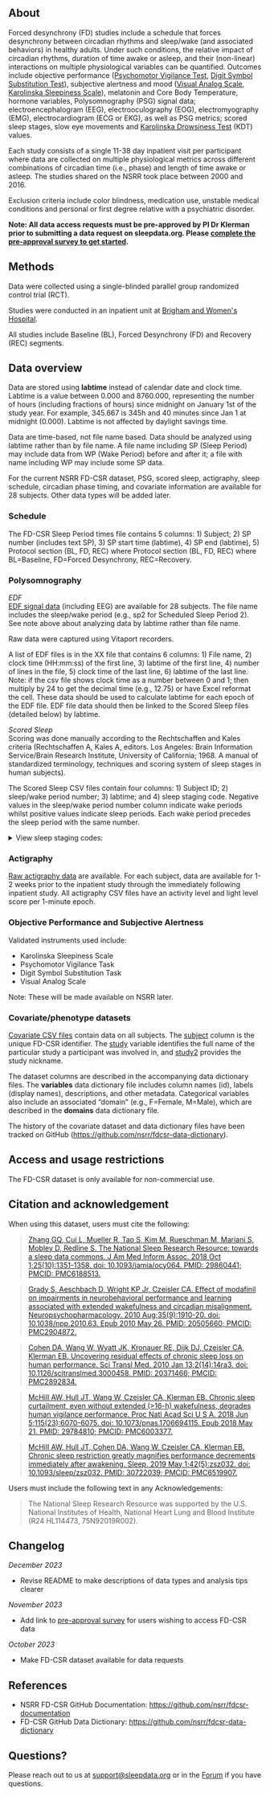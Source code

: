 ## About

Forced desynchrony (FD) studies include a schedule that forces desynchrony between circadian rhythms and sleep/wake (and associated behaviors) in healthy adults. Under such conditions, the relative impact of circadian rhythms, duration of time awake or asleep, and their (non-linear) interactions on multiple physiological variables can be quantified. Outcomes include objective performance ([Psychomotor Vigilance Test](https://link.springer.com/article/10.3758/bf03200977), [Digit Symbol Substitution Test](https://www.ncbi.nlm.nih.gov/pmc/articles/PMC6291255/)), subjective alertness and mood ([Visual Analog Scale](https://pubmed.ncbi.nlm.nih.gov/4048757/), [Karolinska Sleepiness Scale](https://pubmed.ncbi.nlm.nih.gov/16679057/)), melatonin and Core Body Temperature, hormone variables, Polysomnography (PSG) signal data; electroencephalogram (EEG), electrooculography (EOG), electromyography (EMG), electrocardiogram (ECG or EKG), as well as PSG metrics; scored sleep stages, slow eye movements and [Karolinska Drowsiness Test](https://pubmed.ncbi.nlm.nih.gov/2265922/) (KDT) values.

Each study consists of a single 11-38 day inpatient visit per participant where data are collected on multiple physiological metrics across different combinations of circadian time (i.e., phase) and length of time awake or asleep. The studies shared on the NSRR took place between 2000 and 2016.

Exclusion criteria include color blindness, medication use, unstable medical conditions and personal or first degree relative with a psychiatric disorder.

**Note: All data access requests must be pre-approved by PI Dr Klerman prior to submitting a data request on sleepdata.org. Please <a href="https://redcap.link/fdcsr-pre-approval" target="_blank">complete the pre-approval survey to get started</a>.**

## Methods

Data were collected using a single-blinded parallel group randomized control trial (RCT). 

Studies were conducted in an inpatient unit at [Brigham and Women's Hospital](https://www.brighamandwomens.org/). 

All studies include Baseline (BL), Forced Desynchrony (FD) and Recovery (REC) segments.

## Data overview

Data are stored using **labtime** instead of calendar date and clock time. Labtime is a value between 0.000 and 8760.000, representing the number of hours (including fractions of hours) since midnight on January 1st of the study year. For example, 345.667 is 345h and 40 minutes since Jan 1 at midnight (0.000). Labtime is not affected by daylight savings time.

Data are time-based, not file name based. Data should be analyzed using labtime rather than by file name.  A file name including SP (Sleep Period) may include data from WP (Wake Period) before and after it; a file with name including WP may include some SP data.

For the current NSRR FD-CSR dataset, PSG, scored sleep, actigraphy, sleep schedule, circadian phase timing, and covariate information are available for 28 subjects. Other data types will be added later.

### Schedule

The FD-CSR Sleep Period times file contains 5 columns: 1) Subject; 2) SP number (includes text SP), 3) SP start time (labtime), 4) SP end (labtime), 5) Protocol section (BL, FD, REC) where Protocol section (BL, FD, REC) where BL=Baseline, FD=Forced Desynchrony, REC=Recovery.

### Polysomnography

*EDF* <br>
[EDF signal data](:files_path:/original) (including EEG) are available for 28 subjects. The file name includes the sleep/wake period (e.g., sp2 for Scheduled Sleep Period 2). See note above about analyzing data by labtime rather than file name.

Raw data were captured using Vitaport recorders. 

A list of EDF files is in the XX file that contains 6 columns: 1) File name, 2) clock time (HH:mm:ss) of the first line, 3)  labtime of the first line, 4) number of lines in the file, 5) clock time of the last line, 6) labtime of the last line. Note: if the csv file shows clock time as a number between 0 and 1; then multiply by 24 to get the decimal time (e.g., 12.75) or have Excel reformat the cell. These data should be used to calculate labtime for each epoch of the EDF file.  EDF file data should then be linked to the Scored Sleep files (detailed below) by labtime.

*Scored Sleep* <br>
Scoring was done manually according to the Rechtschaffen and Kales criteria (Rechtschaffen A, Kales A, editors. Los Angeles: Brain Information Service/Brain Research Institute, University of California; 1968. A manual of standardized terminology, techniques and scoring system of sleep stages in human subjects).

The Scored Sleep CSV files contain four columns: 1) Subject ID; 2) sleep/wake period number; 3) labtime; and 4) sleep staging code. Negative values in the sleep/wake period number column indicate wake periods whilst positive values indicate sleep periods. Each wake period precedes the sleep period with the same number.

<details>
  <summary>View sleep staging codes:</summary>

  <table>
<tr><td><b>Value</b></td><td><b>Meaning</b></td></tr>
<tr><td>0</td><td>Unknown</td></tr>
<tr><td>1</td><td>NREM 1</td></tr>
<tr><td>2</td><td>NREM 2</td></tr>
<tr><td>3</td><td>NREM 3</td></tr>
<tr><td>4</td><td>NREM 4</td></tr>
<tr><td>5</td><td>Wake</td></tr>
<tr><td>6</td><td>REM</td></tr>
<tr><td>7</td><td>Movement</td></tr>
<tr><td>8</td><td>Lights Out</td></tr>
<tr><td>9</td><td>Lights On</td></tr>


</table>

</details>    


### Actigraphy
[Raw actigraphy data](:files_path:/original) are available. For each subject, data are available for 1-2 weeks prior to the inpatient study through the immediately following inpatient study. All actigraphy CSV files have an activity level and light level score per 1-minute epoch.

### Objective Performance and Subjective Alertness
Validated instruments used include:

- Karolinska Sleepiness Scale
- Psychomotor Vigilance Task
- Digit Symbol Substitution Task
- Visual Analog Scale

Note: These will be made available on NSRR later.

### Covariate/phenotype datasets
[Covariate CSV files](:files_path:/datasets) contain data on all subjects. The [subject](:variables_path:/subject) column is the unique FD-CSR identifier. The [study](:variables_path:/study) variable identifies the full name of the particular study a participant was involved in, and [study2](:variables_path:/study2) provides the study nickname.

The dataset columns are described in the accompanying data dictionary files. The **variables** data dictionary file includes column names (id), labels (display names), descriptions, and other metadata. Categorical variables also include an associated “domain” (e.g., F=Female, M=Male), which are described in the **domains** data dictionary file.

The history of the covariate dataset and data dictionary files have been tracked on GitHub (https://github.com/nsrr/fdcsr-data-dictionary). 

## Access and usage restrictions

The FD-CSR dataset is only available for non-commercial use.

## Citation and acknowledgement

When using this dataset, users must cite the following:

>[Zhang GQ, Cui L, Mueller R, Tao S, Kim M, Rueschman M, Mariani S, Mobley D, Redline S. The National Sleep Research Resource: towards a sleep data commons. J Am Med Inform Assoc. 2018 Oct 1;25(10):1351-1358. doi: 10.1093/jamia/ocy064. PMID: 29860441; PMCID: PMC6188513.](https://pubmed.ncbi.nlm.nih.gov/29860441/)

>[Grady S, Aeschbach D, Wright KP Jr, Czeisler CA. Effect of modafinil on impairments in neurobehavioral performance and learning associated with extended wakefulness and circadian misalignment. Neuropsychopharmacology. 2010 Aug;35(9):1910-20. doi: 10.1038/npp.2010.63. Epub 2010 May 26. PMID: 20505660; PMCID: PMC2904872.](https://pubmed.ncbi.nlm.nih.gov/20505660/)

>[Cohen DA, Wang W, Wyatt JK, Kronauer RE, Dijk DJ, Czeisler CA, Klerman EB. Uncovering residual effects of chronic sleep loss on human performance. Sci Transl Med. 2010 Jan 13;2(14):14ra3. doi: 10.1126/scitranslmed.3000458. PMID: 20371466; PMCID: PMC2892834.](https://pubmed.ncbi.nlm.nih.gov/20371466/)
 
>[McHill AW, Hull JT, Wang W, Czeisler CA, Klerman EB. Chronic sleep curtailment, even without extended (>16-h) wakefulness, degrades human vigilance performance. Proc Natl Acad Sci U S A. 2018 Jun 5;115(23):6070-6075. doi: 10.1073/pnas.1706694115. Epub 2018 May 21. PMID: 29784810; PMCID: PMC6003377.](https://pubmed.ncbi.nlm.nih.gov/29784810/)

>[McHill AW, Hull JT, Cohen DA, Wang W, Czeisler CA, Klerman EB. Chronic sleep restriction greatly magnifies performance decrements immediately after awakening. Sleep. 2019 May 1;42(5):zsz032. doi: 10.1093/sleep/zsz032. PMID: 30722039; PMCID: PMC6519907.](https://pubmed.ncbi.nlm.nih.gov/30722039/)

Users must include the following text in any Acknowledgements:

> The National Sleep Research Resource was supported by the U.S. National Institutes of Health, National Heart Lung and Blood Institute (R24 HL114473, 75N92019R002).

## Changelog

*December 2023*

- Revise README to make descriptions of data types and analysis tips clearer

*November 2023*

- Add link to  <a href="https://redcap.link/fdcsr-pre-approval" target="_blank">pre-approval survey</a> for users wishing to access FD-CSR data

*October 2023*

- Make FD-CSR dataset available for data requests

## References

- NSRR FD-CSR GitHub Documentation: https://github.com/nsrr/fdcsr-documentation
- FD-CSR GitHub Data Dictionary: https://github.com/nsrr/fdcsr-data-dictionary

## Questions?

Please reach out to us at support@sleepdata.org or in the [Forum](https://sleepdata.org/forum) if you have questions.

